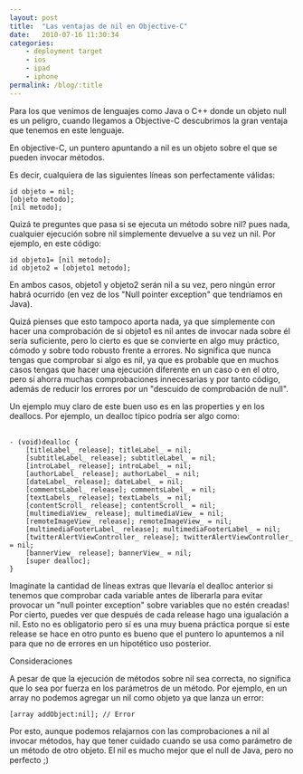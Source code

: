 ```yaml
---
layout: post
title:  "Las ventajas de nil en Objective-C"
date:   2010-07-16 11:30:34
categories: 
    - deployment target
    - ios
    - ipad
    - iphone    
permalink: /blog/:title
---
```


Para los que venimos de lenguajes como Java o C++ donde un objeto null es un peligro, cuando llegamos a Objective-C descubrimos la gran ventaja que tenemos en este lenguaje.  
  
En objective-C, un puntero apuntando a nil es un objeto sobre el que se pueden invocar métodos.  
  
Es decir, cualquiera de las siguientes líneas son perfectamente válidas:

    
    id objeto = nil;
    [objeto metodo];
    [nil metodo];

Quizá te preguntes que pasa si se ejecuta un método sobre nil? pues nada, cualquier ejecución sobre nil simplemente devuelve a su vez un nil. Por ejemplo, en este código:

    
    id objeto1= [nil metodo];
    id objeto2 = [objeto1 metodo];
    

En ambos casos, objeto1 y objeto2 serán nil a su vez, pero ningún error habrá ocurrido (en vez de los "Null pointer exception" que tendríamos en Java).  
  
  
Quizá pienses que esto tampoco aporta nada, ya que simplemente con hacer una comprobación de si objeto1 es nil antes de invocar nada sobre él sería suficiente, pero lo cierto es que se convierte en algo muy práctico, cómodo y sobre todo robusto frente a errores. No significa que nunca tengas que comprobar si algo es nil, ya que es probable que en muchos casos tengas que hacer una ejecución diferente en un caso o en el otro, pero sí ahorra muchas comprobaciones innecesarias y por tanto código, además de reducir los errores por un "descuido de comprobación de null".  
  
Un ejemplo muy claro de este buen uso es en las properties y en los deallocs. Por ejemplo, un dealloc típico podría ser algo como:  
 

    
    - (void)dealloc {
    	[titleLabel_ release]; titleLabel_ = nil;
    	[subtitleLabel_ release]; subtitleLabel_ = nil;
    	[introLabel_ release]; introLabel_ = nil;
    	[authorLabel_ release]; authorLabel_ = nil;
    	[dateLabel_ release]; dateLabel_ = nil;
    	[commentsLabel_ release]; commentsLabel_ = nil;
    	[textLabels_ release]; textLabels_ = nil;
    	[contentScroll_ release]; contentScroll_ = nil;
    	[multimediaView_ release]; multimediaView_ = nil;
    	[remoteImageView_ release]; remoteImageView_ = nil;
    	[multimediaFooterLabel_ release]; multimediaFooterLabel_ = nil;
    	[twitterAlertViewController_ release]; twitterAlertViewController_ = nil;
    	[bannerView_ release]; bannerView_ = nil;
    	[super dealloc];
    }
    

Imaginate la cantidad de líneas extras que llevaría el dealloc anterior si tenemos que comprobar cada variable antes de liberarla para evitar provocar un "null pointer exception" sobre variables que no estén creadas!  
Por cierto, puedes ver que después de cada release hago una igualación a nil. Esto no es obligatorio pero sí es una muy buena práctica porque si este release se hace en otro punto es bueno que el puntero lo apuntemos a nil para que no de errores en un hipotético uso posterior.  
  
  
Consideraciones  
  
A pesar de que la ejecución de métodos sobre nil sea correcta, no significa que lo sea por fuerza en los parámetros de un método. Por ejemplo, en un array no podemos agregar un nil como objeto ya que lanza un error:

    
    [array addObject:nil]; // Error
    

Por esto, aunque podemos relajarnos con las comprobaciones a nil al invocar métodos, hay que tener cuidado cuando se usa como parámetro de un método de otro objeto. El nil es mucho mejor que el null de Java, pero no perfecto ;)